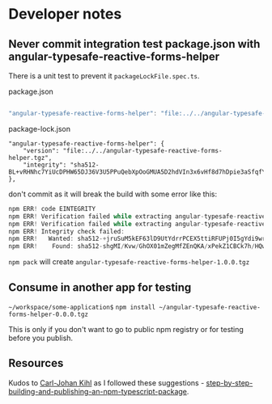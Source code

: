 # Developer notes

## Never commit integration test package.json with angular-typesafe-reactive-forms-helper

There is a unit test to prevent it `packageLockFile.spec.ts`.

package.json
```javascript

"angular-typesafe-reactive-forms-helper": "file:../../angular-typesafe-reactive-forms-helper.tgz",
```

package-lock.json
```jacvascript
"angular-typesafe-reactive-forms-helper": {
    "version": "file:../../angular-typesafe-reactive-forms-helper.tgz",
    "integrity": "sha512-BL+vRHNhc7YiUcDPHW65DJ36V3U5PPuQebXpOoGMUA5D2hdVIn3x6vHf8d7hDpie3aSfqfYtPu9NstaopI+22g=="
},
```

don't commit as it will break the build with some error like this:

```javascript
npm ERR! code EINTEGRITY
npm ERR! Verification failed while extracting angular-typesafe-reactive-forms-helper@file:../../angular-typesafe-reactive-forms-helper.tgz:
npm ERR! Verification failed while extracting angular-typesafe-reactive-forms-helper@file:../../angular-typesafe-reactive-forms-helper.tgz:
npm ERR! Integrity check failed:
npm ERR!   Wanted: sha512-+jruSuM5kEF63lD9UtYdrrPCEX5ttiRFUPj0I5gYdi9wrRuF7JG5XQXRlMo5z8ByqQiOneiV1YU1ofCrwX0SrA==
npm ERR!    Found: sha512-shgMI/Kvw/GhOX01mZegMfZEnQKA/xPekZ1CBCk7h/HQwifsbC2a4jJPiaWXI2K70NsooY3SWLRWnKSSITWaCw==
```



`npm pack` will create `angular-typesafe-reactive-forms-helper-1.0.0.tgz`

## Consume in another app for testing

`~/workspace/some-application$` `npm install ~/angular-typesafe-reactive-forms-helper-0.0.0.tgz`

This is only if you don't want to go to public npm registry or for testing before you publish.

## Resources

Kudos to [Carl-Johan Kihl](https://itnext.io/@carljohan.kihl) as I followed these suggestions - [step-by-step-building-and-publishing-an-npm-typescript-package](https://itnext.io/step-by-step-building-and-publishing-an-npm-typescript-package-44fe7164964c).
